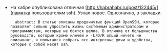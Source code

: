 * На хабре опубликована отличная [http://habrahabr.ru/post/122445/](памятка пользователям ssh). Узнал новое. Однозначно, в закладки.

        abstract: В статье описаны продвинутые функций OpenSSH, которые позволяют сильно упростить жизнь системным администраторам и программистам, которые не боятся шелла. В отличие от большинства руководств, которые кроме ключей и -L/D/R опций ничего не описывают, я попытался собрать все интересные фичи и удобства, которые с собой несёт ssh.
